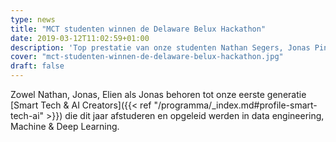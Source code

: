 ```yaml
---
type: news
title: "MCT studenten winnen de Delaware Belux Hackathon"
date: 2019-03-12T11:02:59+01:00
description: 'Top prestatie van onze studenten Nathan Segers, Jonas Pinson, Elien Knockaert en Jonas Boecquaert: zij wonnen de delaware BeLux Hackathon in de categorie "Applying Artificial Intelligence & Machine Learning "!'
cover: "mct-studenten-winnen-de-delaware-belux-hackathon.jpg"
draft: false
---
```


Zowel Nathan, Jonas, Elien als Jonas behoren tot onze eerste generatie [Smart Tech & AI Creators]({{< ref "/programma/_index.md#profile-smart-tech-ai" >}}) die dit jaar afstuderen en opgeleid werden in data engineering, Machine & Deep Learning.
